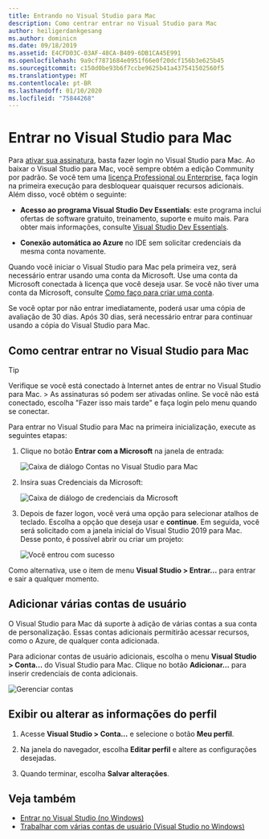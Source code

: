 ```yaml
---
title: Entrando no Visual Studio para Mac
description: Como centrar entrar no Visual Studio para Mac
author: heiligerdankgesang
ms.author: dominicn
ms.date: 09/18/2019
ms.assetid: E4CFD03C-03AF-48CA-B409-6DB1CA45E991
ms.openlocfilehash: 9a9cf7871684e0951f66e0f20dcf156b3e625b45
ms.sourcegitcommit: c150d0be93b6f7ccbe9625b41a437541502560f5
ms.translationtype: MT
ms.contentlocale: pt-BR
ms.lasthandoff: 01/10/2020
ms.locfileid: "75844268"
---
```

# <a name="sign-in-to-visual-studio-for-mac"></a>Entrar no Visual Studio para Mac

Para [ativar sua assinatura](enable-subscription.md), basta fazer login no Visual Studio para Mac. Ao baixar o Visual Studio para Mac, você sempre obtém a edição Community por padrão. Se você tem uma [licença Professional ou Enterprise](https://visualstudio.microsoft.com/vs/compare/), faça login na primeira execução para desbloquear quaisquer recursos adicionais. Além disso, você obtém o seguinte:

* **Acesso ao programa Visual Studio Dev Essentials**: este programa inclui ofertas de software gratuito, treinamento, suporte e muito mais. Para obter mais informações, consulte [Visual Studio Dev Essentials](https://visualstudio.microsoft.com/dev-essentials/).

* **Conexão automática ao Azure** no IDE sem solicitar credenciais da mesma conta novamente.

Quando você iniciar o Visual Studio para Mac pela primeira vez, será necessário entrar usando uma conta da Microsoft. Use uma conta da Microsoft conectada à licença que você deseja usar. Se você não tiver uma conta da Microsoft, consulte [Como faço para criar uma conta](https://support.microsoft.com/instantanswers/d18cc497-d839-cf50-dea8-f99c95f2bd16/sign-up-for-a-microsoft-account).

Se você optar por não entrar imediatamente, poderá usar uma cópia de avaliação de 30 dias. Após 30 dias, será necessário entrar para continuar usando a cópia do Visual Studio para Mac.

## <a name="how-to-sign-in-to-visual-studio-for-mac"></a>Como centrar entrar no Visual Studio para Mac

> [!TIP]
> Verifique se você está conectado à Internet antes de entrar no Visual Studio para Mac. > As assinaturas só podem ser ativadas online. Se você não está conectado, escolha "Fazer isso mais tarde" e faça login pelo menu quando se conectar.

Para entrar no Visual Studio para Mac na primeira inicialização, execute as seguintes etapas:

1. Clique no botão **Entrar com a Microsoft** na janela de entrada:

    ![Caixa de diálogo Contas no Visual Studio para Mac](media/ide-tour-2019-start-signin.png)

2. Insira suas Credenciais da Microsoft:

    ![Caixa de diálogo de credenciais da Microsoft](media/signing-in-image13.png)

4. Depois de fazer logon, você verá uma opção para selecionar atalhos de teclado. Escolha a opção que deseja usar e **continue**. Em seguida, você será solicitado com a janela inicial do Visual Studio 2019 para Mac. Desse ponto, é possível abrir ou criar um projeto:

    ![Você entrou com sucesso](media/signing-in-image14.png)

Como alternativa, use o item de menu **Visual Studio > Entrar...** para entrar e sair a qualquer momento.

## <a name="adding-multiple-user-accounts"></a>Adicionar várias contas de usuário

O Visual Studio para Mac dá suporte à adição de várias contas a sua conta de personalização. Essas contas adicionais permitirão acessar recursos, como o Azure, de qualquer conta adicionada.

Para adicionar contas de usuário adicionais, escolha o menu **Visual Studio > Conta...** do Visual Studio para Mac. Clique no botão **Adicionar...** para inserir credenciais de conta adicionais.

![Gerenciar contas](media/signing-in-image15.png)

## <a name="view-or-change-your-profile-information"></a>Exibir ou alterar as informações do perfil

1. Acesse **Visual Studio > Conta…** e selecione o botão **Meu perfil**.

2. Na janela do navegador, escolha **Editar perfil** e altere as configurações desejadas.

3. Quando terminar, escolha **Salvar alterações**.

## <a name="see-also"></a>Veja também

- [Entrar no Visual Studio (no Windows)](/visualstudio/ide/signing-in-to-visual-studio)
- [Trabalhar com várias contas de usuário (Visual Studio no Windows)](/visualstudio/ide/work-with-multiple-user-accounts)
